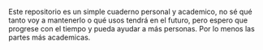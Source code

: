 Este repositorio es un simple cuaderno personal y academico, no sé qué tanto voy
a mantenerlo o qué usos tendrá en el futuro, pero espero que progrese con el
tiempo y pueda ayudar a más personas. Por lo menos las partes más academicas.
